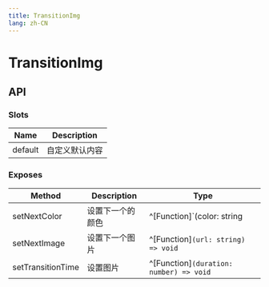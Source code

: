 ```yaml
---
title: TransitionImg
lang: zh-CN
---
```


# TransitionImg

## API

### Slots

| Name        | Description             |
| ----------- | ----------------------- |
| default     | 自定义默认内容             |

### Exposes

| Method                       | Description                    | Type                                                                          |
|------------------------------|--------------------------------|-------------------------------------------------------------------------------|
| setNextColor                 | 设置下一个的颜色                   | ^[Function]`(color: string | number) => void` |
| setNextImage                 | 设置下一个图片                         | ^[Function]`(url: string) => void` |
| setTransitionTime            | 设置图片                         | ^[Function]`(duration: number) => void` |
